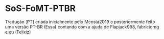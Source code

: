 # SoS-FoMT-PTBR

Tradução [PT] criada inicialmente pelo Mcosta2019 e posteriormente feito uma versão PT-BR (Essa)
contando com a ajuda de Flapjack998, fabriciomg e eu (Felixiz)
